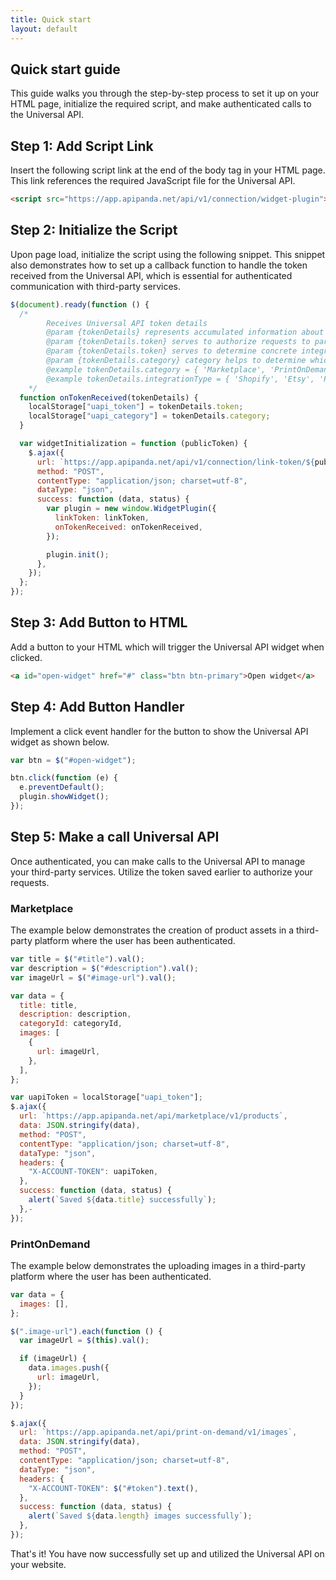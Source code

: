 ```yaml
---
title: Quick start
layout: default
---
```


## Quick start guide

This guide walks you through the step-by-step process to set it up on your HTML page, initialize the required script, and make authenticated calls to the Universal API.

## Step 1: Add Script Link

Insert the following script link at the end of the body tag in your HTML page. This link references the required JavaScript file for the Universal API.

```html
<script src="https://app.apipanda.net/api/v1/connection/widget-plugin"></script>
```

## Step 2: Initialize the Script

Upon page load, initialize the script using the following snippet. This snippet also demonstrates how to set up a callback function to handle the token received from the Universal API, which is essential for authenticated communication with third-party services.

```javascript
$(document).ready(function () {
  /*
        Receives Universal API token details
        @param {tokenDetails} represents accumulated information about token
        @param {tokenDetails.token} serves to authorize requests to particular integration
        @param {tokenDetails.token} serves to determine concrete integration type for token
        @param {tokenDetails.category} category helps to determine which type of api is acceptable for current token
        @example tokenDetails.category = { 'Marketplace', 'PrintOnDemand' }
        @example tokenDetails.integrationType = { 'Shopify', 'Etsy', 'Printify', 'Printful' }
    */
  function onTokenReceived(tokenDetails) {
    localStorage["uapi_token"] = tokenDetails.token;
    localStorage["uapi_category"] = tokenDetails.category;
  }

  var widgetInitialization = function (publicToken) {
    $.ajax({
      url: `https://app.apipanda.net/api/v1/connection/link-token/${publicToken}`,
      method: "POST",
      contentType: "application/json; charset=utf-8",
      dataType: "json",
      success: function (data, status) {
        var plugin = new window.WidgetPlugin({
          linkToken: linkToken,
          onTokenReceived: onTokenReceived,
        });

        plugin.init();
      },
    });
  };
});
```

## Step 3: Add Button to HTML

Add a button to your HTML which will trigger the Universal API widget when clicked.

```html
<a id="open-widget" href="#" class="btn btn-primary">Open widget</a>
```

## Step 4: Add Button Handler

Implement a click event handler for the button to show the Universal API widget as shown below.

```javascript
var btn = $("#open-widget");

btn.click(function (e) {
  e.preventDefault();
  plugin.showWidget();
});
```

## Step 5: Make a call Universal API

Once authenticated, you can make calls to the Universal API to manage your third-party services. Utilize the token saved earlier to authorize your requests.

### Marketplace

The example below demonstrates the creation of product assets in a third-party platform where the user has been authenticated.

```javascript
var title = $("#title").val();
var description = $("#description").val();
var imageUrl = $("#image-url").val();

var data = {
  title: title,
  description: description,
  categoryId: categoryId,
  images: [
    {
      url: imageUrl,
    },
  ],
};

var uapiToken = localStorage["uapi_token"];
$.ajax({
  url: `https://app.apipanda.net/api/marketplace/v1/products`,
  data: JSON.stringify(data),
  method: "POST",
  contentType: "application/json; charset=utf-8",
  dataType: "json",
  headers: {
    "X-ACCOUNT-TOKEN": uapiToken,
  },
  success: function (data, status) {
    alert(`Saved ${data.title} successfully`);
  },-
});
```

### PrintOnDemand

The example below demonstrates the uploading images in a third-party platform where the user has been authenticated.

```javascript
var data = {
  images: [],
};

$(".image-url").each(function () {
  var imageUrl = $(this).val();

  if (imageUrl) {
    data.images.push({
      url: imageUrl,
    });
  }
});

$.ajax({
  url: `https://app.apipanda.net/api/print-on-demand/v1/images`,
  data: JSON.stringify(data),
  method: "POST",
  contentType: "application/json; charset=utf-8",
  dataType: "json",
  headers: {
    "X-ACCOUNT-TOKEN": $("#token").text(),
  },
  success: function (data, status) {
    alert(`Saved ${data.length} images successfully`);
  },
});
```

That's it! You have now successfully set up and utilized the Universal API on your website.
